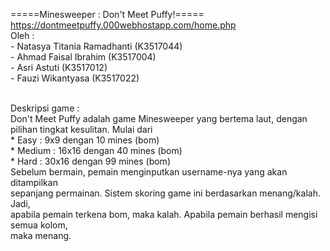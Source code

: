 =====Minesweeper : Don't Meet Puffy!=====
<br>https://dontmeetpuffy.000webhostapp.com/home.php
<br>Oleh :
<br>- Natasya Titania Ramadhanti	(K3517044)
<br>- Ahmad Faisal Ibrahim 		(K3517004)
<br>- Asri Astuti 			(K3517012)
<br>- Fauzi Wikantyasa 			(K3517022)


<br>Deskripsi game :
	<br>Don't Meet Puffy adalah game Minesweeper yang bertema laut, dengan
<br>pilihan tingkat kesulitan. Mulai dari 
<br>	* Easy 		: 9x9 dengan 10 mines (bom)
<br>	* Medium 	: 16x16 dengan 40 mines (bom)
<br>	* Hard		: 30x16 dengan 99 mines (bom)
<br>	Sebelum bermain, pemain menginputkan username-nya yang akan ditampilkan
<br>sepanjang permainan. Sistem skoring game ini berdasarkan menang/kalah. Jadi, 
<br>apabila pemain terkena bom, maka kalah. Apabila pemain berhasil mengisi semua kolom,
<br>maka menang.
